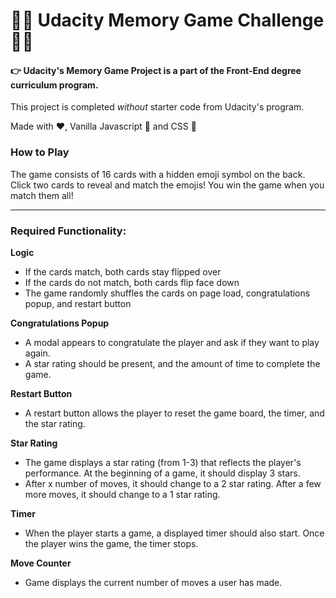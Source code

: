 # 📇🧠 Udacity Memory Game Challenge 🧠📇

#### 👉 Udacity's Memory Game Project is a part of the Front-End degree curriculum program. 

This project is completed _without_ starter code from Udacity's program.

Made with ❤️, Vanilla Javascript 🍦 and CSS 🎨


### How to Play

The game consists of 16 cards with a hidden emoji symbol on the back. Click two cards to reveal and match the emojis! You win the game
when you match them all! 

---

### Required Functionality: 

**Logic**
* If the cards match, both cards stay flipped over
* If the cards do not match, both cards flip face down
* The game randomly shuffles the cards on page load, congratulations popup, and restart button

**Congratulations Popup**

* A modal appears to congratulate the player and ask if they want to play again. 
* A star rating should be present, and the amount of time to complete the game.

**Restart Button**

* A restart button allows the player to reset the game board, the timer, and the star rating.

**Star Rating**

* The game displays a star rating (from 1-3) that reflects the player's performance. At the beginning of a game, it should display 3 stars.
* After x number of moves, it should change to a 2 star rating. After a few more moves, it should change to a 1 star rating.

**Timer**

* When the player starts a game, a displayed timer should also start. Once the player wins the game, the timer stops.

**Move Counter**

* Game displays the current number of moves a user has made.
